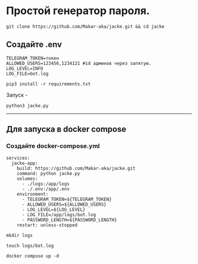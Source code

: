 # Простой генератор пароля.
```
git clone https://github.com/Makar-aka/jacke.git && cd jacke
```
## Создайте .env
```
TELEGRAM_TOKEN=токен
ALLOWED_USERS=123456,1234121 #id админов через запятую.
LOG_LEVEL=INFO
LOG_FILE=bot.log
```
```
pip3 install -r requirements.txt
```
Запуск -
```
python3 jacke.py
```
------------
## Для запуска в docker compose


### Создайте docker-compose.yml

```
services:
  jacke-app:
    build: https://github.com/Makar-aka/jacke.git
    command: python jacke.py
    volumes:
      - ./logs:/app/logs
      - ./.env:/app/.env
    environment:
      - TELEGRAM_TOKEN=${TELEGRAM_TOKEN}
      - ALLOWED_USERS=${ALLOWED_USERS}
      - LOG_LEVEL=${LOG_LEVEL}
      - LOG_FILE=/app/logs/bot.log
      - PASSWORD_LENGTH=${PASSWORD_LENGTH}
    restart: unless-stopped
```
```
mkdir logs
```
```
touch logs/bot.log
```

```
docker compose up -d
```
